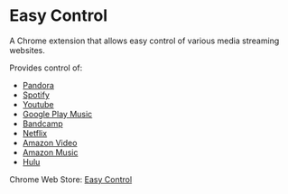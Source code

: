 # Easy Control
A Chrome extension that allows easy control of various media streaming websites.

Provides control of:
* [Pandora](http://www.pandora.com/)
* [Spotify](https://play.spotify.com/)
* [Youtube](https://www.youtube.com/)
* [Google Play Music](https://play.google.com/music/)
* [Bandcamp](https://bandcamp.com/)
* [Netflix](https://www.netflix.com/)
* [Amazon Video](https://www.amazon.com/gp/video/getstarted/)
* [Amazon Music](https://music.amazon.com/)
* [Hulu](http://www.hulu.com/)

Chrome Web Store: [Easy Control](https://chrome.google.com/webstore/detail/easy-control/oanebiaiakkpfipgnkpmcpkjfnclbgfi)
